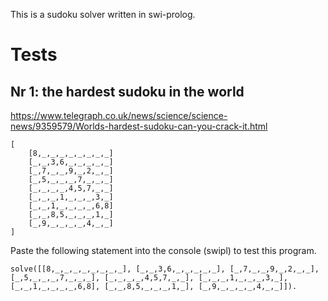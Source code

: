 This is a sudoku solver written in swi-prolog.

# Tests

## Nr 1: the hardest sudoku in the world

https://www.telegraph.co.uk/news/science/science-news/9359579/Worlds-hardest-sudoku-can-you-crack-it.html

```
[
    [8,_,_,_,_,_,_,_,_]
    [_,_,3,6,_,_,_,_,_]
    [_,7,_,_,9,_,2,_,_]
    [_,5,_,_,_,7,_,_,_]
    [_,_,_,_,4,5,7,_,_]
    [_,_,_,1,_,_,_,3,_]
    [_,_,1,_,_,_,_,6,8]
    [_,_,8,5,_,_,_,1,_]
    [_,9,_,_,_,_,4,_,_]
]
```


Paste the following statement into the console (swipl) to test this program.

```
solve([[8,_,_,_,_,_,_,_,_], [_,_,3,6,_,_,_,_,_], [_,7,_,_,9,_,2,_,_], [_,5,_,_,_,7,_,_,_], [_,_,_,_,4,5,7,_,_], [_,_,_,1,_,_,_,3,_], [_,_,1,_,_,_,_,6,8], [_,_,8,5,_,_,_,1,_], [_,9,_,_,_,_,4,_,_]]).
```
